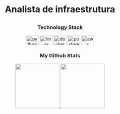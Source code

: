 </div>

<h1 align="center">
 Analista de infraestrutura</h1>

##

<h3 align="center">Technology Stack</h3>
  <div align="center">
 <img align="center" alt="python" height="30" width="40"  
   <img src="https://cdn.jsdelivr.net/gh/devicons/devicon/icons/python/python-original.svg" />
 <img align="center" alt="linux" height="30" width="40"
   <img src="https://cdn.jsdelivr.net/gh/devicons/devicon/icons/linux/linux-original.svg" />
 <img align="center" alt="docker" height="30" width="40"
   <img src="https://cdn.jsdelivr.net/gh/devicons/devicon/icons/docker/docker-original.svg" />
 <img align="center" alt="postgres" height="30" width="40"  
   <img src="https://cdn.jsdelivr.net/gh/devicons/devicon/icons/postgresql/postgresql-original.svg" />
 <img align="center" alt="aws" height="30" width="40"  
   <img src="https://cdn.jsdelivr.net/gh/devicons/devicon/icons/amazonwebservices/amazonwebservices-original.svg" />
<div align="center">
  <h3 align="center">My Github Stats</h3>
  <a href="https://github.com/diegombtavares">
  <img height="140em" src="https://github-readme-stats.vercel.app/api?username=diegombtavares&show_icons=true&theme=tokyonight&include_all_commits=true&count_private=true"/>
  <img height="140em" src="https://github-readme-stats.vercel.app/api/top-langs/?username=diegombtavares&layout=compact&langs_count=7&theme=tokyonight"/>
